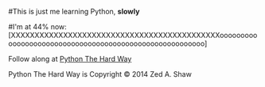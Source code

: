 #This is just me learning Python, **slowly**

#I'm at 44% now:
[XXXXXXXXXXXXXXXXXXXXXXXXXXXXXXXXXXXXXXXXXXXXoooooooooooooooooooooooooooooooooooooooooooooooooooooooo]


Follow along at [Python The Hard Way](http://learnpythonthehardway.org/)

Python The Hard Way is Copyright  © 2014 Zed A. Shaw